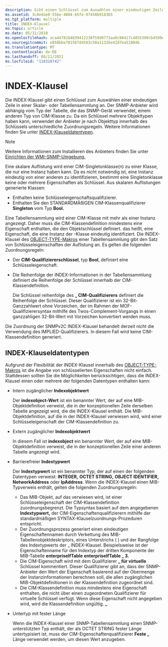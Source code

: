 ```yaml
---
description: Gibt einen Schlüssel zum Auswählen einer eindeutigen Zeile in einer Skalar- oder Tabellensammlung an.
ms.assetid: 3c4edae0-55be-4804-b5fe-07458b918365
ms.tgt_platform: multiple
title: INDEX-Klausel
ms.topic: article
ms.date: 05/31/2018
ms.openlocfilehash: aca4478164839412238f59d9771aa9c96417c4055390cb4599edbb40b0e6b4a8
ms.sourcegitcommit: e858bbe701567d4583c50a11326e42d7ea51804b
ms.translationtype: MT
ms.contentlocale: de-DE
ms.lasthandoff: 08/11/2021
ms.locfileid: "118318742"
---
```

# <a name="index-clause"></a>INDEX-Klausel

Die INDEX-Klausel gibt einen Schlüssel zum Auswählen einer eindeutigen Zeile in einer Skalar- oder Tabellensammlung an. Der SNMP-Anbieter wird abhängig vom Typ der Tabelle, die das SNMP-Gerät verwendet, einem anderen Typ von CIM-Klasse zu. Da ein Schlüssel mehrere Objekttypen haben kann, verwendet der Anbieter je nach Objekttyp innerhalb des Schlüssels unterschiedliche Zuordnungsregeln. Weitere Informationen finden Sie unter [INDEX-Klauseldatentypen](#index-clause-data-types).

> [!Note]  
> Weitere Informationen zum Installieren des Anbieters finden Sie unter [Einrichten der WMI-SNMP-Umgebung.](setting-up-the-wmi-snmp-environment.md)

 

Eine skalare Auflistung wird einer CIM-Singletonklasse(n) zu einer Klasse, die nur eine Instanz haben kann. Da es nicht notwendig ist, eine Instanz eindeutig von einer anderen zu identifizieren, bestimmt eine Singletonklasse keine oder mehrere Eigenschaften als Schlüssel. Aus skalaren Auflistungen generierte Klassen:

-   Enthalten keine  Schlüsseleigenschaftsqualifizierer.
-   Enthalten Sie den STANDARDMÄßIGEN CIM-Klassenqualifizierer **Singleton** vom Typ **Bool.**

Eine Tabellensammlung wird einer CIM-Klasse mit mehr als einer Instanz angezeigt. Daher muss die CIM-Klassendefinition mindestens eine Eigenschaft enthalten, die den Objektschlüssel definiert. das heißt, eine Eigenschaft, die eine Instanz der -Klasse eindeutig identifiziert. Die INDEX-Klausel des [OBJECT-TYPE-Makros](object-type-macro.md) einer Tabellensammlung gibt den Satz von Schlüsseleigenschaften der Auflistung an. Es gelten die folgenden Zuordnungsregeln:

-   Der **CIM-Qualifiziererschlüssel**, typ **Bool**, definiert eine Schlüsseleigenschaft.
-   Die Reihenfolge der INDEX-Informationen in der Tabellensammlung definiert die Reihenfolge der Schlüssel innerhalb der CIM-Klassendefinition.

    Die Schlüssel reihenfolge des **\_ CIM-Qualifizierers** definiert die Reihenfolge der Schlüssel. Dieser Qualifizierer ist ein 32-Bit-Ganzzahlwert ohne Vorzeichen, der im Rahmen der MOF-Qualifizierersyntax mithilfe des Twos-Complement-Vorgangs in einen ganzzahligen 32-Bit-Wert mit Vorzeichen konvertiert werden muss.

Die Zuordnung der SNMPv2C INDEX-Klausel behandelt derzeit  nicht die Verwendung des IMPLIED-Qualifizierers. In diesem Fall wird keine CIM-Klassendefinition generiert.

## <a name="index-clause-data-types"></a>INDEX-Klauseldatentypen

Aufgrund der Flexibilität der INDEX-Klausel innerhalb des [OBJECT-TYPE-Makros](object-type-macro.md) ist die Angabe von schlüsselierten Eigenschaften nicht einfach. Stattdessen sollten Sie die Möglichkeiten berücksichtigen, dass die INDEX-Klausel einen oder mehrere der folgenden Datentypen enthalten kann:

-   Intern zugänglicher **Indexobjektwert**

    Der **indexobject-Wert** ist ein benannter Wert, der auf eine MIB-Objektdefinition verweist, die in der konzeptionellen Zeile derselben Tabelle angezeigt wird, die die INDEX-Klausel enthält. Die MIB-Objektdefinition, auf die in der INDEX-Klausel verwiesen wird, wird einer Schlüsseleigenschaft der CIM-Klassendefinition zu.

-   Extern zugänglicher **Indexobjektwert**

    In diesem Fall ist **indexobject** ein benannter Wert, der auf eine MIB-Objektdefinition verweist, die in der konzeptionellen Zeile einer anderen Tabelle angezeigt wird.

-   Barrierefreier **Indextypwert**

    Der **Indextypwert** ist ein benannter Typ, der auf einen der folgenden Datentypen verweist: **INTEGER,** **OCTET STRING,** **OBJECT IDENTIFIER,** **NetworkAddress** oder **IpAddress**. Wenn die INDEX-Klausel einen MIB-Typverweis enthält, gelten die folgenden Zuordnungsregeln:

    -   Das MIB-Objekt, auf das verwiesen wird, ist einer Schlüsseleigenschaft der CIM-Klassendefinition zuordnungsbegrenzt. Die Typsyntax basiert auf dem angegebenen **Indextypwert,** der CIM-Eigenschaftenqualifizierern mithilfe der standardmäßigen SYNTAX-Klauselzuordnungs-Prozeduren entspricht. [](syntax-clause.md)
    -   Der Zuordnungsprozess generiert einen eindeutigen Eigenschaftennamen durch Verkettung des MIB-Tabellenobjektdeskriptors, eines Unterstrichs ( ) und der Rangfolge des Indextypwerts der \_ INDEX-Klausel.  Beispielsweise ist der Eigenschaftenname für  den Indextyp der dritten Komponente der MIB-Tabelle **enterpriseIfTable** **enterpriseIfTable \_ 3.**
    -   Die CIM-Eigenschaft wird mit dem Qualifizierer **\_ für virtuelle** Schlüssel kommentiert. Dieser Qualifizierer gibt an, dass der SNMP-Anbieter den Wert der Eigenschaft basierend auf der Obermenge der Instanzinformationen berechnen soll, die allen zugänglichen MIB-Objektdefinitionen in der Klassendefinition zugeordnet sind.
    -   Die CIM-Klassendefinition muss mindestens eine Eigenschaft enthalten, die nicht über einen zugeordneten Qualifizierer für virtuelle Schlüssel verfügt. Wenn diese Eigenschaft nicht angegeben wird, wird die Klassendefinition ungültig. **\_**

-   Untertyp mit fester Länge

    Wenn die INDEX-Klausel einer SNMP-Tabellensammlung einen SNMP-unterstützten Typ enthält, der als OCTET STRING fester Länge untertypisiert ist, muss der CIM-Eigenschaftenqualifizierer **Feste \_** Länge verwendet werden, um diesen Wert anzugeben.

 

 




